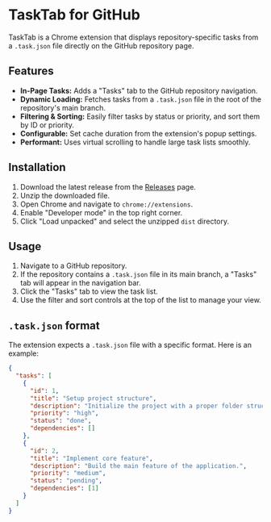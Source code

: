 # TaskTab for GitHub

TaskTab is a Chrome extension that displays repository-specific tasks from a `.task.json` file directly on the GitHub repository page.

## Features

- **In-Page Tasks:** Adds a "Tasks" tab to the GitHub repository navigation.
- **Dynamic Loading:** Fetches tasks from a `.task.json` file in the root of the repository's main branch.
- **Filtering & Sorting:** Easily filter tasks by status or priority, and sort them by ID or priority.
- **Configurable:** Set cache duration from the extension's popup settings.
- **Performant:** Uses virtual scrolling to handle large task lists smoothly.

## Installation

1.  Download the latest release from the [Releases](https://github.com/your-username/your-repo/releases) page.
2.  Unzip the downloaded file.
3.  Open Chrome and navigate to `chrome://extensions`.
4.  Enable "Developer mode" in the top right corner.
5.  Click "Load unpacked" and select the unzipped `dist` directory.

## Usage

1.  Navigate to a GitHub repository.
2.  If the repository contains a `.task.json` file in its main branch, a "Tasks" tab will appear in the navigation bar.
3.  Click the "Tasks" tab to view the task list.
4.  Use the filter and sort controls at the top of the list to manage your view.

## `.task.json` format

The extension expects a `.task.json` file with a specific format. Here is an example:

```json
{
  "tasks": [
    {
      "id": 1,
      "title": "Setup project structure",
      "description": "Initialize the project with a proper folder structure.",
      "priority": "high",
      "status": "done",
      "dependencies": []
    },
    {
      "id": 2,
      "title": "Implement core feature",
      "description": "Build the main feature of the application.",
      "priority": "medium",
      "status": "pending",
      "dependencies": [1]
    }
  ]
} 
